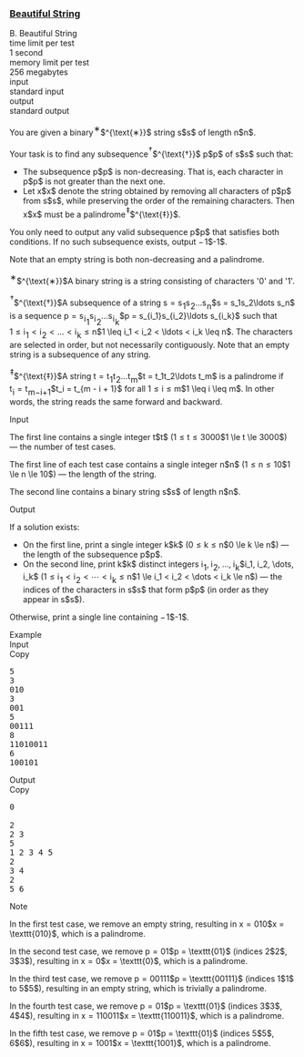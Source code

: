 <h3><a href="https://codeforces.com/contest/2162/problem/B" target="_blank" rel="noopener noreferrer">Beautiful String</a></h3>

<div class="header"><div class="title">B. Beautiful String</div><div class="time-limit"><div class="property-title">time limit per test</div>1 second</div><div class="memory-limit"><div class="property-title">memory limit per test</div>256 megabytes</div><div class="input-file input-standard"><div class="property-title">input</div>standard input</div><div class="output-file output-standard"><div class="property-title">output</div>standard output</div></div><div><p>You are given a binary<span class="MathJax_Preview" style="color: inherit;"><span class="MJXp-math" id="MJXp-Span-1"><span class="MJXp-msubsup" id="MJXp-Span-2"><span class="MJXp-mi" id="MJXp-Span-3" style="margin-right: 0.05em;"></span><span class="MJXp-mrow MJXp-script" id="MJXp-Span-4" style="vertical-align: 0.5em;"><span class="MJXp-mtext" id="MJXp-Span-5">∗</span></span></span></span></span>$^{\text{∗}}$ string <span class="MathJax_Preview" style="color: inherit;"><span class="MJXp-math" id="MJXp-Span-6"><span class="MJXp-mi MJXp-italic" id="MJXp-Span-7">s</span></span></span>$s$ of length <span class="MathJax_Preview" style="color: inherit;"><span class="MJXp-math" id="MJXp-Span-8"><span class="MJXp-mi MJXp-italic" id="MJXp-Span-9">n</span></span></span>$n$.</p><p>Your task is to find any subsequence<span class="MathJax_Preview" style="color: inherit;"><span class="MJXp-math" id="MJXp-Span-10"><span class="MJXp-msubsup" id="MJXp-Span-11"><span class="MJXp-mi" id="MJXp-Span-12" style="margin-right: 0.05em;"></span><span class="MJXp-mrow MJXp-script" id="MJXp-Span-13" style="vertical-align: 0.5em;"><span class="MJXp-mtext" id="MJXp-Span-14">†</span></span></span></span></span>$^{\text{†}}$ <span class="MathJax_Preview" style="color: inherit;"><span class="MJXp-math" id="MJXp-Span-15"><span class="MJXp-mi MJXp-italic" id="MJXp-Span-16">p</span></span></span>$p$ of <span class="MathJax_Preview" style="color: inherit;"><span class="MJXp-math" id="MJXp-Span-17"><span class="MJXp-mi MJXp-italic" id="MJXp-Span-18">s</span></span></span>$s$ such that:</p><ul> <li> The subsequence <span class="MathJax_Preview" style="color: inherit;"><span class="MJXp-math" id="MJXp-Span-19"><span class="MJXp-mi MJXp-italic" id="MJXp-Span-20">p</span></span></span>$p$ is <span class="tex-font-style-bf">non-decreasing</span>. That is, each character in <span class="MathJax_Preview" style="color: inherit;"><span class="MJXp-math" id="MJXp-Span-21"><span class="MJXp-mi MJXp-italic" id="MJXp-Span-22">p</span></span></span>$p$ is not greater than the next one. </li><li> Let <span class="MathJax_Preview" style="color: inherit;"><span class="MJXp-math" id="MJXp-Span-23"><span class="MJXp-mi MJXp-italic" id="MJXp-Span-24">x</span></span></span>$x$ denote the string obtained by <span class="tex-font-style-it">removing all characters of <span class="MathJax_Preview" style="color: inherit;"><span class="MJXp-math" id="MJXp-Span-25"><span class="MJXp-mi MJXp-italic" id="MJXp-Span-26">p</span></span></span>$p$ from <span class="MathJax_Preview" style="color: inherit;"><span class="MJXp-math" id="MJXp-Span-27"><span class="MJXp-mi MJXp-italic" id="MJXp-Span-28">s</span></span></span>$s$</span>, while preserving the order of the remaining characters. Then <span class="MathJax_Preview" style="color: inherit;"><span class="MJXp-math" id="MJXp-Span-29"><span class="MJXp-mi MJXp-italic" id="MJXp-Span-30">x</span></span></span>$x$ must be a <span class="tex-font-style-bf">palindrome</span><span class="MathJax_Preview" style="color: inherit;"><span class="MJXp-math" id="MJXp-Span-31"><span class="MJXp-msubsup" id="MJXp-Span-32"><span class="MJXp-mi" id="MJXp-Span-33" style="margin-right: 0.05em;"></span><span class="MJXp-mrow MJXp-script" id="MJXp-Span-34" style="vertical-align: 0.5em;"><span class="MJXp-mtext" id="MJXp-Span-35">‡</span></span></span></span></span>$^{\text{‡}}$. </li></ul><p>You only need to output any valid subsequence <span class="MathJax_Preview" style="color: inherit;"><span class="MJXp-math" id="MJXp-Span-36"><span class="MJXp-mi MJXp-italic" id="MJXp-Span-37">p</span></span></span>$p$ that satisfies both conditions. If no such subsequence exists, output <span class="MathJax_Preview" style="color: inherit;"><span class="MJXp-math" id="MJXp-Span-38"><span class="MJXp-mo" id="MJXp-Span-39" style="margin-left: 0em; margin-right: 0.111em;">−</span><span class="MJXp-mn" id="MJXp-Span-40">1</span></span></span>$-1$.</p><p>Note that an empty string is both non-decreasing and a palindrome.</p><div class="statement-footnote"><p><span class="MathJax_Preview" style="color: inherit;"><span class="MJXp-math" id="MJXp-Span-41"><span class="MJXp-msubsup" id="MJXp-Span-42"><span class="MJXp-mi" id="MJXp-Span-43" style="margin-right: 0.05em;"></span><span class="MJXp-mrow MJXp-script" id="MJXp-Span-44" style="vertical-align: 0.5em;"><span class="MJXp-mtext" id="MJXp-Span-45">∗</span></span></span></span></span>$^{\text{∗}}$A binary string is a string consisting of characters '<span class="tex-font-style-tt">0</span>' and '<span class="tex-font-style-tt">1</span>'.</p><p><span class="MathJax_Preview" style="color: inherit;"><span class="MJXp-math" id="MJXp-Span-46"><span class="MJXp-msubsup" id="MJXp-Span-47"><span class="MJXp-mi" id="MJXp-Span-48" style="margin-right: 0.05em;"></span><span class="MJXp-mrow MJXp-script" id="MJXp-Span-49" style="vertical-align: 0.5em;"><span class="MJXp-mtext" id="MJXp-Span-50">†</span></span></span></span></span>$^{\text{†}}$A <span class="tex-font-style-it">subsequence</span> of a string <span class="MathJax_Preview" style="color: inherit;"><span class="MJXp-math" id="MJXp-Span-51"><span class="MJXp-mi MJXp-italic" id="MJXp-Span-52">s</span><span class="MJXp-mo" id="MJXp-Span-53" style="margin-left: 0.333em; margin-right: 0.333em;">=</span><span class="MJXp-msubsup" id="MJXp-Span-54"><span class="MJXp-mi MJXp-italic" id="MJXp-Span-55" style="margin-right: 0.05em;">s</span><span class="MJXp-mn MJXp-script" id="MJXp-Span-56" style="vertical-align: -0.4em;">1</span></span><span class="MJXp-msubsup" id="MJXp-Span-57"><span class="MJXp-mi MJXp-italic" id="MJXp-Span-58" style="margin-right: 0.05em;">s</span><span class="MJXp-mn MJXp-script" id="MJXp-Span-59" style="vertical-align: -0.4em;">2</span></span><span class="MJXp-mo" id="MJXp-Span-60" style="margin-left: 0em; margin-right: 0em;">…</span><span class="MJXp-msubsup" id="MJXp-Span-61"><span class="MJXp-mi MJXp-italic" id="MJXp-Span-62" style="margin-right: 0.05em;">s</span><span class="MJXp-mi MJXp-italic MJXp-script" id="MJXp-Span-63" style="vertical-align: -0.4em;">n</span></span></span></span>$s = s_1s_2\ldots s_n$ is a sequence <span class="MathJax_Preview" style="color: inherit;"><span class="MJXp-math" id="MJXp-Span-64"><span class="MJXp-mi MJXp-italic" id="MJXp-Span-65">p</span><span class="MJXp-mo" id="MJXp-Span-66" style="margin-left: 0.333em; margin-right: 0.333em;">=</span><span class="MJXp-msubsup" id="MJXp-Span-67"><span class="MJXp-mi MJXp-italic" id="MJXp-Span-68" style="margin-right: 0.05em;">s</span><span class="MJXp-mrow MJXp-script" id="MJXp-Span-69" style="vertical-align: -0.4em;"><span class="MJXp-msubsup" id="MJXp-Span-70"><span class="MJXp-mi MJXp-italic" id="MJXp-Span-71" style="margin-right: 0.05em;">i</span><span class="MJXp-mn MJXp-script" id="MJXp-Span-72" style="vertical-align: -0.4em;">1</span></span></span></span><span class="MJXp-msubsup" id="MJXp-Span-73"><span class="MJXp-mi MJXp-italic" id="MJXp-Span-74" style="margin-right: 0.05em;">s</span><span class="MJXp-mrow MJXp-script" id="MJXp-Span-75" style="vertical-align: -0.4em;"><span class="MJXp-msubsup" id="MJXp-Span-76"><span class="MJXp-mi MJXp-italic" id="MJXp-Span-77" style="margin-right: 0.05em;">i</span><span class="MJXp-mn MJXp-script" id="MJXp-Span-78" style="vertical-align: -0.4em;">2</span></span></span></span><span class="MJXp-mo" id="MJXp-Span-79" style="margin-left: 0em; margin-right: 0em;">…</span><span class="MJXp-msubsup" id="MJXp-Span-80"><span class="MJXp-mi MJXp-italic" id="MJXp-Span-81" style="margin-right: 0.05em;">s</span><span class="MJXp-mrow MJXp-script" id="MJXp-Span-82" style="vertical-align: -0.4em;"><span class="MJXp-msubsup" id="MJXp-Span-83"><span class="MJXp-mi MJXp-italic" id="MJXp-Span-84" style="margin-right: 0.05em;">i</span><span class="MJXp-mi MJXp-italic MJXp-script" id="MJXp-Span-85" style="vertical-align: -0.4em;">k</span></span></span></span></span></span>$p = s_{i_1}s_{i_2}\ldots s_{i_k}$ such that <span class="MathJax_Preview" style="color: inherit;"><span class="MJXp-math" id="MJXp-Span-86"><span class="MJXp-mn" id="MJXp-Span-87">1</span><span class="MJXp-mo" id="MJXp-Span-88" style="margin-left: 0.333em; margin-right: 0.333em;">≤</span><span class="MJXp-msubsup" id="MJXp-Span-89"><span class="MJXp-mi MJXp-italic" id="MJXp-Span-90" style="margin-right: 0.05em;">i</span><span class="MJXp-mn MJXp-script" id="MJXp-Span-91" style="vertical-align: -0.4em;">1</span></span><span class="MJXp-mo" id="MJXp-Span-92" style="margin-left: 0.333em; margin-right: 0.333em;"><</span><span class="MJXp-msubsup" id="MJXp-Span-93"><span class="MJXp-mi MJXp-italic" id="MJXp-Span-94" style="margin-right: 0.05em;">i</span><span class="MJXp-mn MJXp-script" id="MJXp-Span-95" style="vertical-align: -0.4em;">2</span></span><span class="MJXp-mo" id="MJXp-Span-96" style="margin-left: 0.333em; margin-right: 0.333em;"><</span><span class="MJXp-mo" id="MJXp-Span-97" style="margin-left: 0em; margin-right: 0em;">…</span><span class="MJXp-mo" id="MJXp-Span-98" style="margin-left: 0.333em; margin-right: 0.333em;"><</span><span class="MJXp-msubsup" id="MJXp-Span-99"><span class="MJXp-mi MJXp-italic" id="MJXp-Span-100" style="margin-right: 0.05em;">i</span><span class="MJXp-mi MJXp-italic MJXp-script" id="MJXp-Span-101" style="vertical-align: -0.4em;">k</span></span><span class="MJXp-mo" id="MJXp-Span-102" style="margin-left: 0.333em; margin-right: 0.333em;">≤</span><span class="MJXp-mi MJXp-italic" id="MJXp-Span-103">n</span></span></span>$1 \leq i_1 < i_2 < \ldots < i_k \leq n$. The characters are selected in order, but not necessarily contiguously. Note that an empty string is a subsequence of any string. </p><p><span class="MathJax_Preview" style="color: inherit;"><span class="MJXp-math" id="MJXp-Span-104"><span class="MJXp-msubsup" id="MJXp-Span-105"><span class="MJXp-mi" id="MJXp-Span-106" style="margin-right: 0.05em;"></span><span class="MJXp-mrow MJXp-script" id="MJXp-Span-107" style="vertical-align: 0.5em;"><span class="MJXp-mtext" id="MJXp-Span-108">‡</span></span></span></span></span>$^{\text{‡}}$A string <span class="MathJax_Preview" style="color: inherit;"><span class="MJXp-math" id="MJXp-Span-109"><span class="MJXp-mi MJXp-italic" id="MJXp-Span-110">t</span><span class="MJXp-mo" id="MJXp-Span-111" style="margin-left: 0.333em; margin-right: 0.333em;">=</span><span class="MJXp-msubsup" id="MJXp-Span-112"><span class="MJXp-mi MJXp-italic" id="MJXp-Span-113" style="margin-right: 0.05em;">t</span><span class="MJXp-mn MJXp-script" id="MJXp-Span-114" style="vertical-align: -0.4em;">1</span></span><span class="MJXp-msubsup" id="MJXp-Span-115"><span class="MJXp-mi MJXp-italic" id="MJXp-Span-116" style="margin-right: 0.05em;">t</span><span class="MJXp-mn MJXp-script" id="MJXp-Span-117" style="vertical-align: -0.4em;">2</span></span><span class="MJXp-mo" id="MJXp-Span-118" style="margin-left: 0em; margin-right: 0em;">…</span><span class="MJXp-msubsup" id="MJXp-Span-119"><span class="MJXp-mi MJXp-italic" id="MJXp-Span-120" style="margin-right: 0.05em;">t</span><span class="MJXp-mi MJXp-italic MJXp-script" id="MJXp-Span-121" style="vertical-align: -0.4em;">m</span></span></span></span>$t = t_1t_2\ldots t_m$ is a <span class="tex-font-style-it">palindrome</span> if <span class="MathJax_Preview" style="color: inherit;"><span class="MJXp-math" id="MJXp-Span-122"><span class="MJXp-msubsup" id="MJXp-Span-123"><span class="MJXp-mi MJXp-italic" id="MJXp-Span-124" style="margin-right: 0.05em;">t</span><span class="MJXp-mi MJXp-italic MJXp-script" id="MJXp-Span-125" style="vertical-align: -0.4em;">i</span></span><span class="MJXp-mo" id="MJXp-Span-126" style="margin-left: 0.333em; margin-right: 0.333em;">=</span><span class="MJXp-msubsup" id="MJXp-Span-127"><span class="MJXp-mi MJXp-italic" id="MJXp-Span-128" style="margin-right: 0.05em;">t</span><span class="MJXp-mrow MJXp-script" id="MJXp-Span-129" style="vertical-align: -0.4em;"><span class="MJXp-mi MJXp-italic" id="MJXp-Span-130">m</span><span class="MJXp-mo" id="MJXp-Span-131">−</span><span class="MJXp-mi MJXp-italic" id="MJXp-Span-132">i</span><span class="MJXp-mo" id="MJXp-Span-133">+</span><span class="MJXp-mn" id="MJXp-Span-134">1</span></span></span></span></span>$t_i = t_{m - i + 1}$ for all <span class="MathJax_Preview" style="color: inherit;"><span class="MJXp-math" id="MJXp-Span-135"><span class="MJXp-mn" id="MJXp-Span-136">1</span><span class="MJXp-mo" id="MJXp-Span-137" style="margin-left: 0.333em; margin-right: 0.333em;">≤</span><span class="MJXp-mi MJXp-italic" id="MJXp-Span-138">i</span><span class="MJXp-mo" id="MJXp-Span-139" style="margin-left: 0.333em; margin-right: 0.333em;">≤</span><span class="MJXp-mi MJXp-italic" id="MJXp-Span-140">m</span></span></span>$1 \leq i \leq m$. In other words, the string reads the same forward and backward. </p></div></div><div class="input-specification"><div class="section-title">Input</div><p>The first line contains a single integer <span class="MathJax_Preview" style="color: inherit;"><span class="MJXp-math" id="MJXp-Span-141"><span class="MJXp-mi MJXp-italic" id="MJXp-Span-142">t</span></span></span>$t$ (<span class="MathJax_Preview" style="color: inherit;"><span class="MJXp-math" id="MJXp-Span-143"><span class="MJXp-mn" id="MJXp-Span-144">1</span><span class="MJXp-mo" id="MJXp-Span-145" style="margin-left: 0.333em; margin-right: 0.333em;">≤</span><span class="MJXp-mi MJXp-italic" id="MJXp-Span-146">t</span><span class="MJXp-mo" id="MJXp-Span-147" style="margin-left: 0.333em; margin-right: 0.333em;">≤</span><span class="MJXp-mn" id="MJXp-Span-148">3000</span></span></span>$1 \le t \le 3000$) — the number of test cases.</p><p>The first line of each test case contains a single integer <span class="MathJax_Preview" style="color: inherit;"><span class="MJXp-math" id="MJXp-Span-149"><span class="MJXp-mi MJXp-italic" id="MJXp-Span-150">n</span></span></span>$n$ (<span class="MathJax_Preview" style="color: inherit;"><span class="MJXp-math" id="MJXp-Span-151"><span class="MJXp-mn" id="MJXp-Span-152">1</span><span class="MJXp-mo" id="MJXp-Span-153" style="margin-left: 0.333em; margin-right: 0.333em;">≤</span><span class="MJXp-mi MJXp-italic" id="MJXp-Span-154">n</span><span class="MJXp-mo" id="MJXp-Span-155" style="margin-left: 0.333em; margin-right: 0.333em;">≤</span><span class="MJXp-mn" id="MJXp-Span-156">10</span></span></span>$1 \le n \le 10$) — the length of the string.</p><p>The second line contains a binary string <span class="MathJax_Preview" style="color: inherit;"><span class="MJXp-math" id="MJXp-Span-157"><span class="MJXp-mi MJXp-italic" id="MJXp-Span-158">s</span></span></span>$s$ of length <span class="MathJax_Preview" style="color: inherit;"><span class="MJXp-math" id="MJXp-Span-159"><span class="MJXp-mi MJXp-italic" id="MJXp-Span-160">n</span></span></span>$n$.</p></div><div class="output-specification"><div class="section-title">Output</div><p>If a solution exists: </p><ul> <li> On the first line, print a single integer <span class="MathJax_Preview" style="color: inherit;"><span class="MJXp-math" id="MJXp-Span-161"><span class="MJXp-mi MJXp-italic" id="MJXp-Span-162">k</span></span></span>$k$ (<span class="MathJax_Preview" style="color: inherit;"><span class="MJXp-math" id="MJXp-Span-163"><span class="MJXp-mn" id="MJXp-Span-164">0</span><span class="MJXp-mo" id="MJXp-Span-165" style="margin-left: 0.333em; margin-right: 0.333em;">≤</span><span class="MJXp-mi MJXp-italic" id="MJXp-Span-166">k</span><span class="MJXp-mo" id="MJXp-Span-167" style="margin-left: 0.333em; margin-right: 0.333em;">≤</span><span class="MJXp-mi MJXp-italic" id="MJXp-Span-168">n</span></span></span>$0 \le k \le n$) — the length of the subsequence <span class="MathJax_Preview" style="color: inherit;"><span class="MJXp-math" id="MJXp-Span-169"><span class="MJXp-mi MJXp-italic" id="MJXp-Span-170">p</span></span></span>$p$. </li><li> On the second line, print <span class="MathJax_Preview" style="color: inherit;"><span class="MJXp-math" id="MJXp-Span-171"><span class="MJXp-mi MJXp-italic" id="MJXp-Span-172">k</span></span></span>$k$ distinct integers <span class="MathJax_Preview" style="color: inherit;"><span class="MJXp-math" id="MJXp-Span-173"><span class="MJXp-msubsup" id="MJXp-Span-174"><span class="MJXp-mi MJXp-italic" id="MJXp-Span-175" style="margin-right: 0.05em;">i</span><span class="MJXp-mn MJXp-script" id="MJXp-Span-176" style="vertical-align: -0.4em;">1</span></span><span class="MJXp-mo" id="MJXp-Span-177" style="margin-left: 0em; margin-right: 0.222em;">,</span><span class="MJXp-msubsup" id="MJXp-Span-178"><span class="MJXp-mi MJXp-italic" id="MJXp-Span-179" style="margin-right: 0.05em;">i</span><span class="MJXp-mn MJXp-script" id="MJXp-Span-180" style="vertical-align: -0.4em;">2</span></span><span class="MJXp-mo" id="MJXp-Span-181" style="margin-left: 0em; margin-right: 0.222em;">,</span><span class="MJXp-mo" id="MJXp-Span-182" style="margin-left: 0em; margin-right: 0em;">…</span><span class="MJXp-mo" id="MJXp-Span-183" style="margin-left: 0em; margin-right: 0.222em;">,</span><span class="MJXp-msubsup" id="MJXp-Span-184"><span class="MJXp-mi MJXp-italic" id="MJXp-Span-185" style="margin-right: 0.05em;">i</span><span class="MJXp-mi MJXp-italic MJXp-script" id="MJXp-Span-186" style="vertical-align: -0.4em;">k</span></span></span></span>$i_1, i_2, \dots, i_k$ (<span class="MathJax_Preview" style="color: inherit;"><span class="MJXp-math" id="MJXp-Span-187"><span class="MJXp-mn" id="MJXp-Span-188">1</span><span class="MJXp-mo" id="MJXp-Span-189" style="margin-left: 0.333em; margin-right: 0.333em;">≤</span><span class="MJXp-msubsup" id="MJXp-Span-190"><span class="MJXp-mi MJXp-italic" id="MJXp-Span-191" style="margin-right: 0.05em;">i</span><span class="MJXp-mn MJXp-script" id="MJXp-Span-192" style="vertical-align: -0.4em;">1</span></span><span class="MJXp-mo" id="MJXp-Span-193" style="margin-left: 0.333em; margin-right: 0.333em;"><</span><span class="MJXp-msubsup" id="MJXp-Span-194"><span class="MJXp-mi MJXp-italic" id="MJXp-Span-195" style="margin-right: 0.05em;">i</span><span class="MJXp-mn MJXp-script" id="MJXp-Span-196" style="vertical-align: -0.4em;">2</span></span><span class="MJXp-mo" id="MJXp-Span-197" style="margin-left: 0.333em; margin-right: 0.333em;"><</span><span class="MJXp-mo" id="MJXp-Span-198" style="margin-left: 0em; margin-right: 0em;">⋯</span><span class="MJXp-mo" id="MJXp-Span-199" style="margin-left: 0.333em; margin-right: 0.333em;"><</span><span class="MJXp-msubsup" id="MJXp-Span-200"><span class="MJXp-mi MJXp-italic" id="MJXp-Span-201" style="margin-right: 0.05em;">i</span><span class="MJXp-mi MJXp-italic MJXp-script" id="MJXp-Span-202" style="vertical-align: -0.4em;">k</span></span><span class="MJXp-mo" id="MJXp-Span-203" style="margin-left: 0.333em; margin-right: 0.333em;">≤</span><span class="MJXp-mi MJXp-italic" id="MJXp-Span-204">n</span></span></span>$1 \le i_1 < i_2 < \dots < i_k \le n$) — the indices of the characters in <span class="MathJax_Preview" style="color: inherit;"><span class="MJXp-math" id="MJXp-Span-205"><span class="MJXp-mi MJXp-italic" id="MJXp-Span-206">s</span></span></span>$s$ that form <span class="MathJax_Preview" style="color: inherit;"><span class="MJXp-math" id="MJXp-Span-207"><span class="MJXp-mi MJXp-italic" id="MJXp-Span-208">p</span></span></span>$p$ (in order as they appear in <span class="MathJax_Preview" style="color: inherit;"><span class="MJXp-math" id="MJXp-Span-209"><span class="MJXp-mi MJXp-italic" id="MJXp-Span-210">s</span></span></span>$s$). </li></ul><p>Otherwise, print a single line containing <span class="MathJax_Preview" style="color: inherit;"><span class="MJXp-math" id="MJXp-Span-211"><span class="MJXp-mo" id="MJXp-Span-212" style="margin-left: 0em; margin-right: 0.111em;">−</span><span class="MJXp-mn" id="MJXp-Span-213">1</span></span></span>$-1$.</p></div><div class="sample-tests"><div class="section-title">Example</div><div class="sample-test"><div class="input"><div class="title">Input<div title="Copy" data-clipboard-target="#id00512025367405972" id="id0009537086787524662" class="input-output-copier">Copy</div></div><pre id="id00512025367405972"><div class="test-example-line test-example-line-even test-example-line-0">5</div><div class="test-example-line test-example-line-odd test-example-line-1">3</div><div class="test-example-line test-example-line-odd test-example-line-1">010</div><div class="test-example-line test-example-line-even test-example-line-2">3</div><div class="test-example-line test-example-line-even test-example-line-2">001</div><div class="test-example-line test-example-line-odd test-example-line-3">5</div><div class="test-example-line test-example-line-odd test-example-line-3">00111</div><div class="test-example-line test-example-line-even test-example-line-4">8</div><div class="test-example-line test-example-line-even test-example-line-4">11010011</div><div class="test-example-line test-example-line-odd test-example-line-5">6</div><div class="test-example-line test-example-line-odd test-example-line-5">100101</div></pre></div><div class="output"><div class="title">Output<div title="Copy" data-clipboard-target="#id003480875205171948" id="id0003012326674151211" class="input-output-copier">Copy</div></div><pre id="id003480875205171948"><div class="test-example-line test-example-line-odd test-example-line-1">0</div><div class="test-example-line test-example-line-odd test-example-line-1"><br></div><div class="test-example-line test-example-line-even test-example-line-2">2</div><div class="test-example-line test-example-line-even test-example-line-2">2 3</div><div class="test-example-line test-example-line-odd test-example-line-3">5</div><div class="test-example-line test-example-line-odd test-example-line-3">1 2 3 4 5</div><div class="test-example-line test-example-line-even test-example-line-4">2</div><div class="test-example-line test-example-line-even test-example-line-4">3 4</div><div class="test-example-line test-example-line-odd test-example-line-5">2</div><div class="test-example-line test-example-line-odd test-example-line-5">5 6</div></pre></div></div></div><div class="note"><div class="section-title">Note</div><p>In the first test case, we remove an empty string, resulting in <span class="MathJax_Preview" style="color: inherit;"><span class="MJXp-math" id="MJXp-Span-214"><span class="MJXp-mi MJXp-italic" id="MJXp-Span-215">x</span><span class="MJXp-mo" id="MJXp-Span-216" style="margin-left: 0.333em; margin-right: 0.333em;">=</span><span class="MJXp-mrow" id="MJXp-Span-217"><span class="MJXp-mtext MJXp-mono" id="MJXp-Span-218">010</span></span></span></span>$x = \texttt{010}$, which is a palindrome.</p><p>In the second test case, we remove <span class="MathJax_Preview" style="color: inherit;"><span class="MJXp-math" id="MJXp-Span-219"><span class="MJXp-mi MJXp-italic" id="MJXp-Span-220">p</span><span class="MJXp-mo" id="MJXp-Span-221" style="margin-left: 0.333em; margin-right: 0.333em;">=</span><span class="MJXp-mrow" id="MJXp-Span-222"><span class="MJXp-mtext MJXp-mono" id="MJXp-Span-223">01</span></span></span></span>$p = \texttt{01}$ (indices <span class="MathJax_Preview" style="color: inherit;"><span class="MJXp-math" id="MJXp-Span-224"><span class="MJXp-mn" id="MJXp-Span-225">2</span></span></span>$2$, <span class="MathJax_Preview" style="color: inherit;"><span class="MJXp-math" id="MJXp-Span-226"><span class="MJXp-mn" id="MJXp-Span-227">3</span></span></span>$3$), resulting in <span class="MathJax_Preview" style="color: inherit;"><span class="MJXp-math" id="MJXp-Span-228"><span class="MJXp-mi MJXp-italic" id="MJXp-Span-229">x</span><span class="MJXp-mo" id="MJXp-Span-230" style="margin-left: 0.333em; margin-right: 0.333em;">=</span><span class="MJXp-mrow" id="MJXp-Span-231"><span class="MJXp-mtext MJXp-mono" id="MJXp-Span-232">0</span></span></span></span>$x = \texttt{0}$, which is a palindrome.</p><p>In the third test case, we remove <span class="MathJax_Preview" style="color: inherit;"><span class="MJXp-math" id="MJXp-Span-233"><span class="MJXp-mi MJXp-italic" id="MJXp-Span-234">p</span><span class="MJXp-mo" id="MJXp-Span-235" style="margin-left: 0.333em; margin-right: 0.333em;">=</span><span class="MJXp-mrow" id="MJXp-Span-236"><span class="MJXp-mtext MJXp-mono" id="MJXp-Span-237">00111</span></span></span></span>$p = \texttt{00111}$ (indices <span class="MathJax_Preview" style="color: inherit;"><span class="MJXp-math" id="MJXp-Span-238"><span class="MJXp-mn" id="MJXp-Span-239">1</span></span></span>$1$ to <span class="MathJax_Preview" style="color: inherit;"><span class="MJXp-math" id="MJXp-Span-240"><span class="MJXp-mn" id="MJXp-Span-241">5</span></span></span>$5$), resulting in an empty string, which is trivially a palindrome.</p><p>In the fourth test case, we remove <span class="MathJax_Preview" style="color: inherit;"><span class="MJXp-math" id="MJXp-Span-242"><span class="MJXp-mi MJXp-italic" id="MJXp-Span-243">p</span><span class="MJXp-mo" id="MJXp-Span-244" style="margin-left: 0.333em; margin-right: 0.333em;">=</span><span class="MJXp-mrow" id="MJXp-Span-245"><span class="MJXp-mtext MJXp-mono" id="MJXp-Span-246">01</span></span></span></span>$p = \texttt{01}$ (indices <span class="MathJax_Preview" style="color: inherit;"><span class="MJXp-math" id="MJXp-Span-247"><span class="MJXp-mn" id="MJXp-Span-248">3</span></span></span>$3$, <span class="MathJax_Preview" style="color: inherit;"><span class="MJXp-math" id="MJXp-Span-249"><span class="MJXp-mn" id="MJXp-Span-250">4</span></span></span>$4$), resulting in <span class="MathJax_Preview" style="color: inherit;"><span class="MJXp-math" id="MJXp-Span-251"><span class="MJXp-mi MJXp-italic" id="MJXp-Span-252">x</span><span class="MJXp-mo" id="MJXp-Span-253" style="margin-left: 0.333em; margin-right: 0.333em;">=</span><span class="MJXp-mrow" id="MJXp-Span-254"><span class="MJXp-mtext MJXp-mono" id="MJXp-Span-255">110011</span></span></span></span>$x = \texttt{110011}$, which is a palindrome.</p><p>In the fifth test case, we remove <span class="MathJax_Preview" style="color: inherit;"><span class="MJXp-math" id="MJXp-Span-256"><span class="MJXp-mi MJXp-italic" id="MJXp-Span-257">p</span><span class="MJXp-mo" id="MJXp-Span-258" style="margin-left: 0.333em; margin-right: 0.333em;">=</span><span class="MJXp-mrow" id="MJXp-Span-259"><span class="MJXp-mtext MJXp-mono" id="MJXp-Span-260">01</span></span></span></span>$p = \texttt{01}$ (indices <span class="MathJax_Preview" style="color: inherit;"><span class="MJXp-math" id="MJXp-Span-261"><span class="MJXp-mn" id="MJXp-Span-262">5</span></span></span>$5$, <span class="MathJax_Preview" style="color: inherit;"><span class="MJXp-math" id="MJXp-Span-263"><span class="MJXp-mn" id="MJXp-Span-264">6</span></span></span>$6$), resulting in <span class="MathJax_Preview" style="color: inherit;"><span class="MJXp-math" id="MJXp-Span-265"><span class="MJXp-mi MJXp-italic" id="MJXp-Span-266">x</span><span class="MJXp-mo" id="MJXp-Span-267" style="margin-left: 0.333em; margin-right: 0.333em;">=</span><span class="MJXp-mrow" id="MJXp-Span-268"><span class="MJXp-mtext MJXp-mono" id="MJXp-Span-269">1001</span></span></span></span>$x = \texttt{1001}$, which is a palindrome.</p></div>